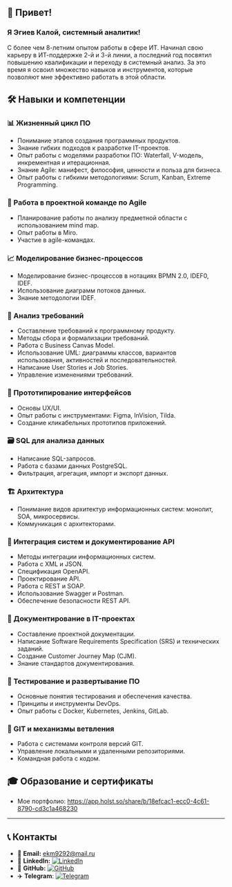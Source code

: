 ## 👋 Привет!

### Я Эгиев Калой, системный аналитик!

С более чем 8-летним опытом работы в сфере ИТ. Начинал свою карьеру в ИТ-поддержке 2-й и 3-й линии, а последний год посвятил повышению квалификации и переходу в системный анализ. За это время я освоил множество навыков и инструментов, которые позволяют мне эффективно работать в этой области.

## 🛠 Навыки и компетенции
### 📊 Жизненный цикл ПО
- Понимание этапов создания программных продуктов.
- Знание гибких подходов к разработке IT-проектов.
- Опыт работы с моделями разработки ПО: Waterfall, V-модель, инкрементная и итерационная.
- Знание Agile: манифест, философия, ценности и польза для бизнеса.
- Опыт работы с гибкими методологиями: Scrum, Kanban, Extreme Programming.
### 🧩 Работа в проектной команде по Agile
- Планирование работы по анализу предметной области с использованием mind map.
- Опыт работы в Miro.
- Участие в agile-командах.
### 📈 Моделирование бизнес-процессов
- Моделирование бизнес-процессов в нотациях BPMN 2.0, IDEF0, IDEF.
- Использование диаграмм потоков данных.
- Знание методологии IDEF.
### 📝 Анализ требований
- Составление требований к программному продукту.
- Методы сбора и формализации требований.
- Работа с Business Canvas Model.
- Использование UML: диаграммы классов, вариантов использования, активностей и последовательностей.
- Написание User Stories и Job Stories.
- Управление изменениями требований.
### 🎨 Прототипирование интерфейсов
- Основы UX/UI.
- Опыт работы с инструментами: Figma, InVision, Tilda.
- Создание кликабельных прототипов приложений.
### 🗃 SQL для анализа данных
- Написание SQL-запросов.
- Работа с базами данных PostgreSQL.
- Фильтрация, агрегация, импорт и экспорт данных.

### 🏗 Архитектура
- Понимание видов архитектур информационных систем: монолит, SOA, микросервисы.
- Коммуникация с архитекторами.
### 🔗 Интеграция систем и документирование API
- Методы интеграции информационных систем.
- Работа с XML и JSON.
- Спецификация OpenAPI.
- Проектирование API.
- Работа с REST и SOAP.
- Использование Swagger и Postman.
- Обеспечение безопасности REST API.
### 📂 Документирование в IT-проектах
- Составление проектной документации.
- Написание Software Requirements Specification (SRS) и технических заданий.
- Создание Customer Journey Map (CJM).
- Знание стандартов документирования.
### 🧪 Тестирование и развертывание ПО
- Основные понятия тестирования и обеспечения качества.
- Принципы и инструменты DevOps.
- Опыт работы с Docker, Kubernetes, Jenkins, GitLab.
### 🐙 GIT и механизмы ветвления
- Работа с системами контроля версий GIT.
- Управление локальными и удаленными репозиториями.
- Командная работа с кодом.

## 🎓 Образование и сертификаты
- Мое портфолио: https://app.holst.so/share/b/18efcac1-ecc0-4c61-8790-cd3c1a468230
---
## 📞 Контакты

- 📧 **Email:** ekm9292@mail.ru
- 🔗 **LinkedIn:** [![LinkedIn](https://img.shields.io/badge/LinkedIn-0A66C2?style=flat&logo=linkedin&logoColor=white)](https://www.linkedin.com/in/kaloy)
- 🐙 **GitHub:** [![GitHub](https://img.shields.io/badge/GitHub-181717?style=flat&logo=github&logoColor=white)](https://github.com/kaloyegi/)
- ✈️ **Telegram**: [![Telegram](https://img.shields.io/badge/Telegram-2CA5E0?style=flat&logo=telegram&logoColor=white)](https://t.me/kaloy)  

